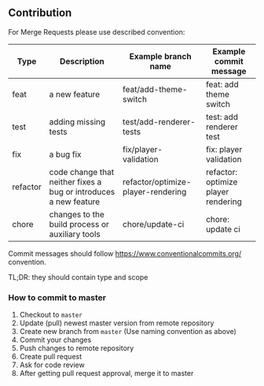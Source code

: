 ## Contribution

For Merge Requests please use described convention:

| Type     | Description                                                      | Example branch name                | Example commit message              |
|----------|------------------------------------------------------------------|------------------------------------|-------------------------------------|
| feat     | a new feature                                                    | feat/add-theme-switch              | feat: add theme switch              |
| test     | adding missing tests                                             | test/add-renderer-tests            | test: add renderer test             |
| fix      | a bug fix                                                        | fix/player-validation              | fix: player validation              |
| refactor | code change that neither fixes a bug or introduces a new feature | refactor/optimize-player-rendering | refactor: optimize player rendering |
| chore    | changes to the build process or auxiliary tools                  | chore/update-ci                    | chore: update ci                    |

Commit messages should follow <https://www.conventionalcommits.org/> convention.

TL;DR: they should contain type and scope

### How to commit to master

1. Checkout to `master`
2. Update (pull) newest master version from remote repository
3. Create new branch from `master` (Use naming convention as above)
4. Commit your changes
5. Push changes to remote repository
6. Create pull request
7. Ask for code review
8. After getting pull request approval, merge it to master